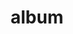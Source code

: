 ---
layout: album
resource: facebook
title: "album"
description: "masonry"
active: gallery
header-img: "img/gallery-bg.jpg"
album-title: "my 9th album"
images:
  - image_path: TranThiQuynhMy/42/8576387765737715_459997112_8576387789071046_4871565865711837888_n.jpg
  - image_path: TranThiQuynhMy/42/8660587647317726_461390404_8660592763983881_3948881144447896550_n.jpg
  - image_path: TranThiQuynhMy/42/8660587677317723_461328213_8660592797317211_1326103874533813158_n.jpg
  - image_path: TranThiQuynhMy/42/8676708372372320_461404737_8676708382372319_3712266209515701717_n.jpg
  - image_path: TranThiQuynhMy/42/8800027576707065_462571467_8800027600040396_1896785816690454635_n.jpg
  - image_path: TranThiQuynhMy/42/9025268010849686_466048910_9025270360849451_3575240253765846233_n.jpg
  - image_path: TranThiQuynhMy/42/9025268034183017_465678179_9025270377516116_3496367360284629371_n.jpg
  - image_path: TranThiQuynhMy/42/9025268160849671_466004916_9025270574182763_8588216298729780511_n.jpg
  - image_path: TranThiQuynhMy/42/9025268200849667_465817991_9025270617516092_5654275024369928869_n.jpg
  - image_path: TranThiQuynhMy/42/9025268390849648_466379014_9025270850849402_2222882102941461722_n.jpg
  - image_path: TranThiQuynhMy/42/9049438725099281_467344729_9049438731765947_8361687455546607336_n.jpg
---